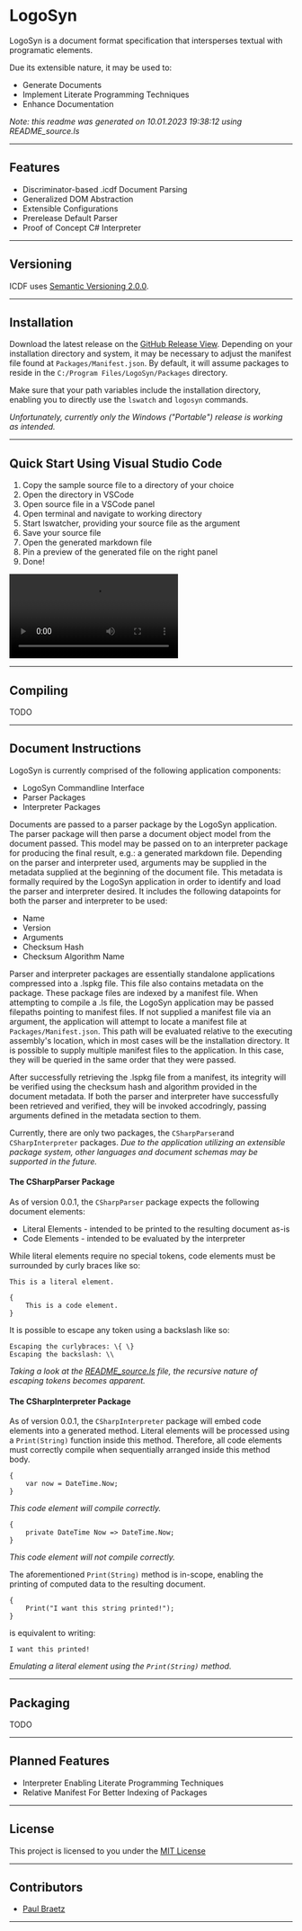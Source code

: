 # LogoSyn #

LogoSyn is a document format specification that intersperses textual with programatic elements.

Due its extensible nature, it may be used to:
* Generate Documents
* Implement Literate Programming Techniques
* Enhance Documentation

*Note: this readme was generated on 10.01.2023 19:38:12 using README_source.ls*

---
## **Features** ##

* Discriminator-based .icdf Document Parsing
* Generalized DOM Abstraction
* Extensible Configurations
* Prerelease Default Parser
* Proof of Concept C# Interpreter

---
## **Versioning** ##

ICDF uses [Semantic Versioning 2.0.0](https://semver.org/).

---
## **Installation** ##

Download the latest release on the [GitHub Release View](https://github.com/PaulBraetz/LogoSyn/Releases).
Depending on your installation directory and system, it may be necessary to adjust the manifest file found at `Packages/Manifest.json`.
By default, it will assume packages to reside in the `C:/Program Files/LogoSyn/Packages` directory.

Make sure that your path variables include the installation directory, enabling you to directly use the `lswatch` and `logosyn` commands.

*Unfortunately, currently only the Windows ("Portable") release is working as intended.*

---
## **Quick Start Using Visual Studio Code** ##

1. Copy the sample source file to a directory of your choice
2. Open the directory in VSCode
3. Open source file in a VSCode panel
4. Open terminal and navigate to working directory
5. Start lswatcher, providing your source file as the argument
6. Save your source file
7. Open the generated markdown file
8. Pin a preview of the generated file on the right panel
9. Done!

![video](https://static.rhomicro.com/files/videos/logosyn/quickstart.webm)

---
## **Compiling** ##

TODO

---
## **Document Instructions** ##

LogoSyn is currently comprised of the following application components:
* LogoSyn Commandline Interface
* Parser Packages
* Interpreter Packages

Documents are passed to a parser package by the LogoSyn application.
The parser package will then parse a document object model from the document passed. 
This model may be passed on to an interpreter package for producing the final result, e.g.: a generated markdown file.
Depending on the parser and interpreter used, arguments may be supplied in the metadata supplied at the beginning of the document file.
This metadata is formally required by the LogoSyn application in order to identify and load the parser and interpreter desired.
It includes the following datapoints for both the parser and interpreter to be used:
* Name
* Version
* Arguments
* Checksum Hash
* Checksum Algorithm Name

Parser and interpreter packages are essentially standalone applications compressed into a .lspkg file. 
This file also contains metadata on the package. These package files are indexed by a manifest file.
When attempting to compile a .ls file, the LogoSyn application may be passed filepaths pointing to manifest files.
If not supplied a manifest file via an argument, the application will attempt to locate a manifest file at `Packages/Manifest.json`.
This path will be evaluated relative to the executing assembly's location, which in most cases will be the installation directory.
It is possible to supply multiple manifest files to the application. In this case, they will be queried in the same order that they were passed.

After successfully retrieving the .lspkg file from a manifest, its integrity will be verified using the checksum hash and algorithm provided in the document metadata.
If both the parser and interpreter have successfully been retrieved and verified, they will be invoked accodringly, passing arguments defined in the metadata section to them.

Currently, there are only two packages, the `CSharpParser`and `CSharpInterpreter` packages.
*Due to the application utilizing an extensible package system, other languages and document schemas may be supported in the future.*

#### **The CSharpParser Package** ####
As of version 0.0.1, the `CSharpParser` package expects the following document elements:
* Literal Elements - intended to be printed to the resulting document as-is
* Code Elements - intended to be evaluated by the interpreter

While literal elements require no special tokens, code elements must be surrounded by curly braces like so:
```
This is a literal element.

{
	This is a code element.
}
```

It is possible to escape any token using a backslash like so:
```
Escaping the curlybraces: \{ \}
Escaping the backslash: \\
```

*Taking a look at the [README_source.ls](https://github.com/PaulBraetz/LogoSyn/blob/master/README_source.ls) file, the recursive nature of escaping tokens becomes apparent.*

#### **The CSharpInterpreter Package** ####
As of version 0.0.1, the `CSharpInterpreter` package will embed code elements into a generated method.
Literal elements will be processed using a `Print(String)` function inside this method.
Therefore, all code elements must correctly compile when sequentially arranged inside this method body.
```
{
	var now = DateTime.Now;
}
```
*This code element will compile correctly.*

```
{
	private DateTime Now => DateTime.Now;
}
```
*This code element will not compile correctly.*

The aforementioned `Print(String)` method is in-scope, enabling the printing of computed data to the resulting document.
```
{
	Print("I want this string printed!");
}
```
is equivalent to writing:
```
I want this printed!
```
*Emulating a literal element using the `Print(String)` method.*

---
## **Packaging** ##

TODO

---
## **Planned Features** ##

* Interpreter Enabling Literate Programming Techniques
* Relative Manifest For Better Indexing of Packages

---
## **License** ##

This project is licensed to you under the [MIT License](https://github.com/PaulBraetz/LogoSyn/blob/master/LICENSE)

---
## **Contributors** ##

* [Paul Braetz](https://github.com/PaulBraetz/)

---